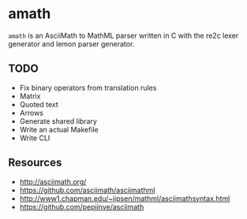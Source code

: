 # amath

`amath` is an AsciiMath to MathML parser written in C with the re2c lexer generator and lemon parser generator.

## TODO

* Fix binary operators from translation rules
* Matrix
* Quoted text
* Arrows
* Generate shared library
* Write an actual Makefile
* Write CLI

## Resources

* http://asciimath.org/
* https://github.com/asciimath/asciimathml
* http://www1.chapman.edu/~jipsen/mathml/asciimathsyntax.html
* https://github.com/pepijnve/asciimath
